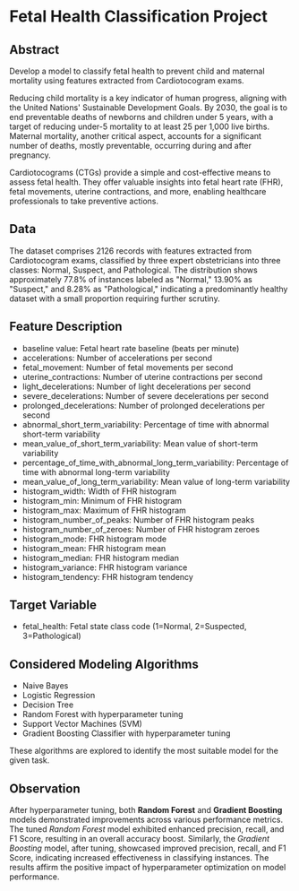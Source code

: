 # Fetal Health Classification Project

## Abstract
Develop a model to classify fetal health to prevent child and maternal mortality using features extracted from Cardiotocogram exams.

Reducing child mortality is a key indicator of human progress, aligning with the United Nations' Sustainable Development Goals. By 2030, the goal is to end preventable deaths of newborns and children under 5 years, with a target of reducing under-5 mortality to at least 25 per 1,000 live births. Maternal mortality, another critical aspect, accounts for a significant number of deaths, mostly preventable, occurring during and after pregnancy.

Cardiotocograms (CTGs) provide a simple and cost-effective means to assess fetal health. They offer valuable insights into fetal heart rate (FHR), fetal movements, uterine contractions, and more, enabling healthcare professionals to take preventive actions.

## Data
The dataset comprises 2126 records with features extracted from Cardiotocogram exams, classified by three expert obstetricians into three classes: Normal, Suspect, and Pathological. The distribution shows approximately 77.8% of instances labeled as "Normal," 13.90% as "Suspect," and 8.28% as "Pathological," indicating a predominantly healthy dataset with a small proportion requiring further scrutiny.

## Feature Description
- baseline value: Fetal heart rate baseline (beats per minute)
- accelerations: Number of accelerations per second
- fetal_movement: Number of fetal movements per second
- uterine_contractions: Number of uterine contractions per second
- light_decelerations: Number of light decelerations per second
- severe_decelerations: Number of severe decelerations per second
- prolonged_decelerations: Number of prolonged decelerations per second
- abnormal_short_term_variability: Percentage of time with abnormal short-term variability
- mean_value_of_short_term_variability: Mean value of short-term variability
- percentage_of_time_with_abnormal_long_term_variability: Percentage of time with abnormal long-term variability
- mean_value_of_long_term_variability: Mean value of long-term variability
- histogram_width: Width of FHR histogram
- histogram_min: Minimum of FHR histogram
- histogram_max: Maximum of FHR histogram
- histogram_number_of_peaks: Number of FHR histogram peaks
- histogram_number_of_zeroes: Number of FHR histogram zeroes
- histogram_mode: FHR histogram mode
- histogram_mean: FHR histogram mean
- histogram_median: FHR histogram median
- histogram_variance: FHR histogram variance
- histogram_tendency: FHR histogram tendency

## Target Variable
- fetal_health: Fetal state class code (1=Normal, 2=Suspected, 3=Pathological)

## Considered Modeling Algorithms
- Naive Bayes
- Logistic Regression
- Decision Tree
- Random Forest with hyperparameter tuning
- Support Vector Machines (SVM)
- Gradient Boosting Classifier with hyperparameter tuning

These algorithms are explored to identify the most suitable model for the given task.

## Observation
After hyperparameter tuning, both **Random Forest** and **Gradient Boosting** models demonstrated improvements across various performance metrics. The tuned *Random Forest* model exhibited enhanced precision, recall, and F1 Score, resulting in an overall accuracy boost. Similarly, the *Gradient Boosting* model, after tuning, showcased improved precision, recall, and F1 Score, indicating increased effectiveness in classifying instances. The results affirm the positive impact of hyperparameter optimization on model performance.
